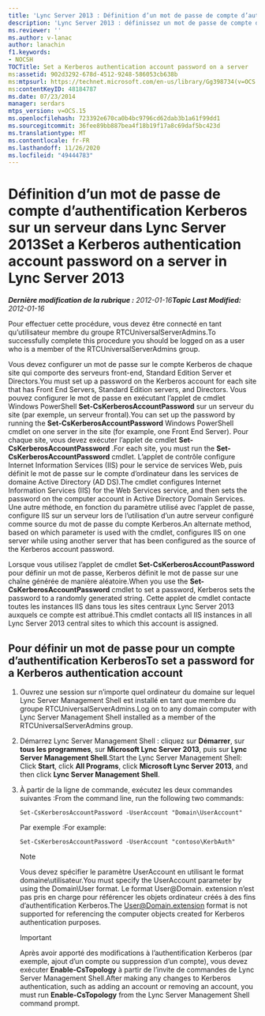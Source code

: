```yaml
---
title: 'Lync Server 2013 : Définition d’un mot de passe de compte d’authentification Kerberos sur un serveur'
description: 'Lync Server 2013 : définissez un mot de passe de compte d’authentification Kerberos sur un serveur.'
ms.reviewer: ''
ms.author: v-lanac
author: lanachin
f1.keywords:
- NOCSH
TOCTitle: Set a Kerberos authentication account password on a server
ms:assetid: 902d3292-678d-4512-9248-586053cb638b
ms:mtpsurl: https://technet.microsoft.com/en-us/library/Gg398734(v=OCS.15)
ms:contentKeyID: 48184787
ms.date: 07/23/2014
manager: serdars
mtps_version: v=OCS.15
ms.openlocfilehash: 723392e670ca0b4bc9796cd62dab3b1a61f99dd1
ms.sourcegitcommit: 36fee89bb887bea4f18b19f17a8c69daf5bc423d
ms.translationtype: MT
ms.contentlocale: fr-FR
ms.lasthandoff: 11/26/2020
ms.locfileid: "49444783"
---
```

# <a name="set-a-kerberos-authentication-account-password-on-a-server-in-lync-server-2013"></a><span data-ttu-id="caea1-103">Définition d’un mot de passe de compte d’authentification Kerberos sur un serveur dans Lync Server 2013</span><span class="sxs-lookup"><span data-stu-id="caea1-103">Set a Kerberos authentication account password on a server in Lync Server 2013</span></span>

<div data-xmlns="http://www.w3.org/1999/xhtml">

<div class="topic" data-xmlns="http://www.w3.org/1999/xhtml" data-msxsl="urn:schemas-microsoft-com:xslt" data-cs="https://msdn.microsoft.com/">

<div data-asp="https://msdn2.microsoft.com/asp">



</div>

<div id="mainSection">

<div id="mainBody"><span data-ttu-id="caea1-104">

<span> </span></span><span class="sxs-lookup"><span data-stu-id="caea1-104">

<span> </span></span></span>

<span data-ttu-id="caea1-105">_**Dernière modification de la rubrique :** 2012-01-16_</span><span class="sxs-lookup"><span data-stu-id="caea1-105">_**Topic Last Modified:** 2012-01-16_</span></span>

<span data-ttu-id="caea1-106">Pour effectuer cette procédure, vous devez être connecté en tant qu’utilisateur membre du groupe RTCUniversalServerAdmins.</span><span class="sxs-lookup"><span data-stu-id="caea1-106">To successfully complete this procedure you should be logged on as a user who is a member of the RTCUniversalServerAdmins group.</span></span>

<span data-ttu-id="caea1-107">Vous devez configurer un mot de passe sur le compte Kerberos de chaque site qui comporte des serveurs front-end, Standard Edition Server et Directors.</span><span class="sxs-lookup"><span data-stu-id="caea1-107">You must set up a password on the Kerberos account for each site that has Front End Servers, Standard Edition servers, and Directors.</span></span> <span data-ttu-id="caea1-108">Vous pouvez configurer le mot de passe en exécutant l’applet de cmdlet Windows PowerShell **Set-CsKerberosAccountPassword** sur un serveur du site (par exemple, un serveur frontal).</span><span class="sxs-lookup"><span data-stu-id="caea1-108">You can set up the password by running the **Set-CsKerberosAccountPassword** Windows PowerShell cmdlet on one server in the site (for example, one Front End Server).</span></span> <span data-ttu-id="caea1-109">Pour chaque site, vous devez exécuter l’applet de cmdlet **Set-CsKerberosAccountPassword** .</span><span class="sxs-lookup"><span data-stu-id="caea1-109">For each site, you must run the **Set-CsKerberosAccountPassword** cmdlet.</span></span> <span data-ttu-id="caea1-110">L’applet de contrôle configure Internet Information Services (IIS) pour le service de services Web, puis définit le mot de passe sur le compte d’ordinateur dans les services de domaine Active Directory (AD DS).</span><span class="sxs-lookup"><span data-stu-id="caea1-110">The cmdlet configures Internet Information Services (IIS) for the Web Services service, and then sets the password on the computer account in Active Directory Domain Services.</span></span> <span data-ttu-id="caea1-111">Une autre méthode, en fonction du paramètre utilisé avec l’applet de passe, configure IIS sur un serveur lors de l’utilisation d’un autre serveur configuré comme source du mot de passe du compte Kerberos.</span><span class="sxs-lookup"><span data-stu-id="caea1-111">An alternate method, based on which parameter is used with the cmdlet, configures IIS on one server while using another server that has been configured as the source of the Kerberos account password.</span></span>

<span data-ttu-id="caea1-112">Lorsque vous utilisez l’applet de cmdlet **Set-CsKerberosAccountPassword** pour définir un mot de passe, Kerberos définit le mot de passe sur une chaîne générée de manière aléatoire.</span><span class="sxs-lookup"><span data-stu-id="caea1-112">When you use the **Set-CsKerberosAccountPassword** cmdlet to set a password, Kerberos sets the password to a randomly generated string.</span></span> <span data-ttu-id="caea1-113">Cette applet de cmdlet contacte toutes les instances IIS dans tous les sites centraux Lync Server 2013 auxquels ce compte est attribué.</span><span class="sxs-lookup"><span data-stu-id="caea1-113">This cmdlet contacts all IIS instances in all Lync Server 2013 central sites to which this account is assigned.</span></span>

<div>

## <a name="to-set-a-password-for-a-kerberos-authentication-account"></a><span data-ttu-id="caea1-114">Pour définir un mot de passe pour un compte d’authentification Kerberos</span><span class="sxs-lookup"><span data-stu-id="caea1-114">To set a password for a Kerberos authentication account</span></span>

1.  <span data-ttu-id="caea1-115">Ouvrez une session sur n’importe quel ordinateur du domaine sur lequel Lync Server Management Shell est installé en tant que membre du groupe RTCUniversalServerAdmins.</span><span class="sxs-lookup"><span data-stu-id="caea1-115">Log on to any domain computer with Lync Server Management Shell installed as a member of the RTCUniversalServerAdmins group.</span></span>

2.  <span data-ttu-id="caea1-116">Démarrez Lync Server Management Shell : cliquez sur **Démarrer**, sur **tous les programmes**, sur **Microsoft Lync Server 2013**, puis sur **Lync Server Management Shell**.</span><span class="sxs-lookup"><span data-stu-id="caea1-116">Start the Lync Server Management Shell: Click **Start**, click **All Programs**, click **Microsoft Lync Server 2013**, and then click **Lync Server Management Shell**.</span></span>

3.  <span data-ttu-id="caea1-117">À partir de la ligne de commande, exécutez les deux commandes suivantes :</span><span class="sxs-lookup"><span data-stu-id="caea1-117">From the command line, run the following two commands:</span></span>
    
        Set-CsKerberosAccountPassword -UserAccount "Domain\UserAccount"
    
    <span data-ttu-id="caea1-118">Par exemple :</span><span class="sxs-lookup"><span data-stu-id="caea1-118">For example:</span></span>
    
        Set-CsKerberosAccountPassword -UserAccount "contoso\KerbAuth"
    
    <div>
    

    > [!NOTE]  
    > <span data-ttu-id="caea1-119">Vous devez spécifier le paramètre UserAccount en utilisant le format domaine\utilisateur.</span><span class="sxs-lookup"><span data-stu-id="caea1-119">You must specify the UserAccount parameter by using the Domain\User format.</span></span> <span data-ttu-id="caea1-120">Le format User@Domain. extension n’est pas pris en charge pour référencer les objets ordinateur créés à des fins d’authentification Kerberos.</span><span class="sxs-lookup"><span data-stu-id="caea1-120">The User@Domain.extension format is not supported for referencing the computer objects created for Kerberos authentication purposes.</span></span>

    
    </div>
    
    <div>
    

    > [!IMPORTANT]  
    > <span data-ttu-id="caea1-121">Après avoir apporté des modifications à l’authentification Kerberos (par exemple, ajout d’un compte ou suppression d’un compte), vous devez exécuter <STRONG>Enable-CsTopology</STRONG> à partir de l’invite de commandes de Lync Server Management Shell.</span><span class="sxs-lookup"><span data-stu-id="caea1-121">After making any changes to Kerberos authentication, such as adding an account or removing an account, you must run <STRONG>Enable-CsTopology</STRONG> from the Lync Server Management Shell command prompt.</span></span>

    
    <span data-ttu-id="caea1-122"></div>

</div>

</div>

<span> </span>

</div>

</div>

</span><span class="sxs-lookup"><span data-stu-id="caea1-122"></div>

</div>

</div>

<span> </span>

</div>

</div>

</span></span></div>


